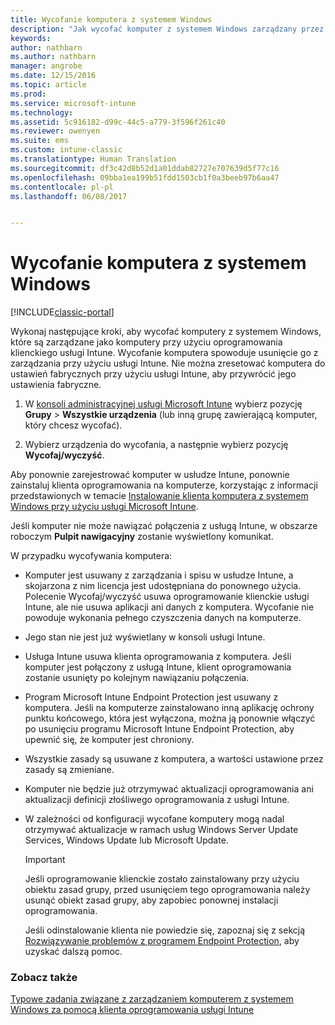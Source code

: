 ```yaml
---
title: Wycofanie komputera z systemem Windows
description: "Jak wycofać komputer z systemem Windows zarządzany przez usługę Intune."
keywords: 
author: nathbarn
ms.author: nathbarn
manager: angrobe
ms.date: 12/15/2016
ms.topic: article
ms.prod: 
ms.service: microsoft-intune
ms.technology: 
ms.assetid: 5c916182-d99c-44c5-a779-3f596f261c40
ms.reviewer: owenyen
ms.suite: ems
ms.custom: intune-classic
ms.translationtype: Human Translation
ms.sourcegitcommit: df3c42d8b52d1a01ddab82727e707639d5f77c16
ms.openlocfilehash: 09bba1ea199b51fdd1503cb1f0a3beeb97b6aa47
ms.contentlocale: pl-pl
ms.lasthandoff: 06/08/2017


---
```


# <a name="retire-a-windows-pc"></a>Wycofanie komputera z systemem Windows

[!INCLUDE[classic-portal](../includes/classic-portal.md)]

Wykonaj następujące kroki, aby wycofać komputery z systemem Windows, które są zarządzane jako komputery przy użyciu oprogramowania klienckiego usługi Intune. Wycofanie komputera spowoduje usunięcie go z zarządzania przy użyciu usługi Intune. Nie można zresetować komputera do ustawień fabrycznych przy użyciu usługi Intune, aby przywrócić jego ustawienia fabryczne.

1.  W [konsoli administracyjnej usługi Microsoft Intune](https://manage.microsoft.com/) wybierz pozycję **Grupy** &gt; **Wszystkie urządzenia** (lub inną grupę zawierającą komputer, który chcesz wycofać).

2.  Wybierz urządzenia do wycofania, a następnie wybierz pozycję **Wycofaj/wyczyść**.

Aby ponownie zarejestrować komputer w usłudze Intune, ponownie zainstaluj klienta oprogramowania na komputerze, korzystając z informacji przedstawionych w temacie [Instalowanie klienta komputera z systemem Windows przy użyciu usługi Microsoft Intune](install-the-windows-pc-client-with-microsoft-intune.md).

Jeśli komputer nie może nawiązać połączenia z usługą Intune, w obszarze roboczym **Pulpit nawigacyjny** zostanie wyświetlony komunikat.

W przypadku wycofywania komputera:

-   Komputer jest usuwany z zarządzania i spisu w usłudze Intune, a skojarzona z nim licencja jest udostępniana do ponownego użycia. Polecenie Wycofaj/wyczyść usuwa oprogramowanie klienckie usługi Intune, ale nie usuwa aplikacji ani danych z komputera. Wycofanie nie powoduje wykonania pełnego czyszczenia danych na komputerze.

-   Jego stan nie jest już wyświetlany w konsoli usługi Intune.

-   Usługa Intune usuwa klienta oprogramowania z komputera. Jeśli komputer jest połączony z usługą Intune, klient oprogramowania zostanie usunięty po kolejnym nawiązaniu połączenia.

-   Program Microsoft Intune Endpoint Protection jest usuwany z komputera. Jeśli na komputerze zainstalowano inną aplikację ochrony punktu końcowego, która jest wyłączona, można ją ponownie włączyć po usunięciu programu Microsoft Intune Endpoint Protection, aby upewnić się, że komputer jest chroniony.

-   Wszystkie zasady są usuwane z komputera, a wartości ustawione przez zasady są zmieniane.

-   Komputer nie będzie już otrzymywać aktualizacji oprogramowania ani aktualizacji definicji złośliwego oprogramowania z usługi Intune.

-   W zależności od konfiguracji wycofane komputery mogą nadal otrzymywać aktualizacje w ramach usług Windows Server Update Services, Windows Update lub Microsoft Update.

    > [!IMPORTANT]
    > Jeśli oprogramowanie klienckie zostało zainstalowany przy użyciu obiektu zasad grupy, przed usunięciem tego oprogramowania należy usunąć obiekt zasad grupy, aby zapobiec ponownej instalacji oprogramowania.

    Jeśli odinstalowanie klienta nie powiedzie się, zapoznaj się z sekcją [Rozwiązywanie problemów z programem Endpoint Protection](/intune-classic/troubleshoot/troubleshoot-endpoint-protection-in-microsoft-intune), aby uzyskać dalszą pomoc.

### <a name="see-also"></a>Zobacz także

[Typowe zadania związane z zarządzaniem komputerem z systemem Windows za pomocą klienta oprogramowania usługi Intune](common-windows-pc-management-tasks-with-the-microsoft-intune-computer-client.md)
